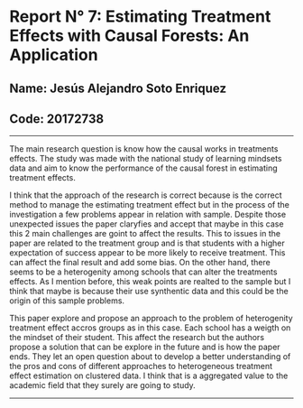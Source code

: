 # Report N° 7: Estimating Treatment Effects with Causal Forests: An Application

## Name: Jesús Alejandro Soto Enriquez
## Code: 20172738


***
The main research question is know how the causal works in  treatments effects. The study was made with the national study of learning mindsets data and aim to know the performance of the causal forest in estimating treatment effects. 
    
    
 I think that the approach of the research is correct because is the correct method to manage the estimating treatment  effect but in the process of the investigation a few problems appear in relation with sample. Despite those unexpected issues the paper claryfies  and accept that maybe in this case this 2 main challenges are goint to affect the results. This to issues in the paper are related to the treatment group and is that students with a higher expectation of success appear to be more likely to receive treatment. This can affect the final result and add some bias. On the other hand, there seems to be a heterogenity among schools that can alter the treatments effects. As I mention before, this weak points are realted to the sample but I think that maybe is because their use synthentic data and this could be the origin of this sample problems. 
   
This paper explore and propose an approach to the problem of heterogenity treatment effect accros groups as in this case. Each school has a weigth on the mindset of their student. This affect the research but the authors propose a solution that can be explore in the future and is how the paper ends. They let an open question about to develop a better understanding of the pros and cons of different approaches to heterogeneous treatment effect estimation on clustered data. I think that is a aggregated value to the academic field that they surely are going to study.
  
    
    
   




-------------------------------------------------------
